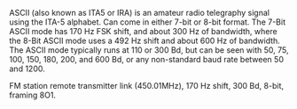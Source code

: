 ASCII (also known as ITA5 or IRA) is an amateur radio telegraphy signal using the ITA-5 alphabet. Can come in either 7-bit or 8-bit format. The 7-Bit ASCII mode has 170 Hz FSK shift, and about 300 Hz of bandwidth, where the 8-Bit ASCII mode uses a 492 Hz shift and about 600 Hz of bandwidth. The ASCII mode typically runs at 110 or 300 Bd, but can be seen with 50, 75, 100, 150, 180, 200, and 600 Bd, or any non-standard baud rate between 50 and 1200.

FM station remote transmitter link (450.01MHz), 170 Hz shift, 300 Bd, 8-bit, framing 8O1.